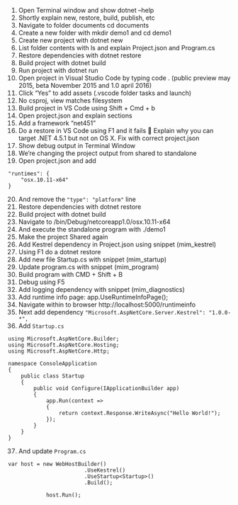 1.	Open Terminal window and show dotnet –help
2.	Shortly explain new, restore, build, publish, etc
3.	Navigate to folder documents cd documents
4.	Create a new folder with mkdir demo1 and cd demo1
5.	Create new project with dotnet new
6.	List folder contents with ls and explain Project.json and Program.cs
7.	Restore dependencies with dotnet restore
8.	Build project with dotnet build
9.	Run project with dotnet run
10.	 Open project in Visual Studio Code by typing code . (public preview may 2015, beta November 2015 and 1.0 april 2016)
11.	 Click “Yes” to add assets (.vscode folder tasks and launch)
12.	 No csproj, view matches filesystem
13.	Build project in VS Code using Shift + Cmd + b
14.	Open project.json and explain sections
15.	Add a framework “net451”
16.	 Do a restore in VS Code using F1 and it fails  Explain why you can target .NET 4.5.1 but not on OS X. Fix with correct project.json
17.	 Show debug output in Terminal Window
18.	We’re changing the project output from shared to standalone
19.	Open project.json and add
```
"runtimes": {
    "osx.10.11-x64"
}
```
20.	And remove the `"type": "platform"` line
21.	Restore dependencies with dotnet restore
22.	Build project with dotnet build
23.	Navigate to /bin/Debug/netcoreapp1.0/osx.10.11-x64
24.	And execute the standalone program with ./demo1
25.	Make the project Shared again
26.	Add Kestrel dependency in Project.json using snippet (mim_kestrel)
27.	Using F1 do a dotnet restore
28.	Add new file Startup.cs with snippet (mim_startup)
29.	Update program.cs with snippet (mim_program)
30.	Build program with CMD + Shift + B
31.	Debug using F5
32.	Add logging dependency with snippet (mim_diagnostics)
33.	Add runtime info page: app.UseRuntimeInfoPage();
34.	Navigate within to browser http://localhost:5000/runtimeinfo
35. Next add dependency `"Microsoft.AspNetCore.Server.Kestrel": "1.0.0-*",`
36. Add `Startup.cs`

```
using Microsoft.AspNetCore.Builder;
using Microsoft.AspNetCore.Hosting;
using Microsoft.AspNetCore.Http;

namespace ConsoleApplication
{
    public class Startup
    {
        public void Configure(IApplicationBuilder app)
        {
            app.Run(context =>
            {
                return context.Response.WriteAsync("Hello World!");
            });
        }
    }
}
```

37. And update `Program.cs`
```
var host = new WebHostBuilder()
                        .UseKestrel()
                        .UseStartup<Startup>()
                        .Build();

            host.Run();
```
